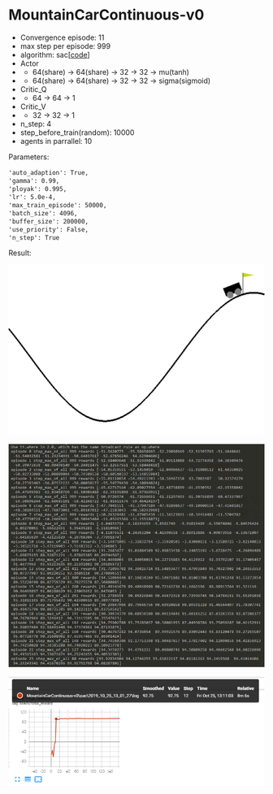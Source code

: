 # MountainCarContinuous-v0

- Convergence episode: 11
- max step per episode: 999
- algorithm: sac[[code]( https://github.com/StepNeverStop/RLs/blob/master/algos/tf2algos/sac.py )]
- Actor
- - 64(share) -> 64(share) -> 32 -> 32 -> mu(tanh)
- - 64(share) -> 64(share) -> 32 -> 32 -> sigma(sigmoid)
- Critic_Q
- - 64 -> 64 -> 1
- Critic_V
- - 32 -> 32 -> 1
- n_step: 4
- step_before_train(random): 10000
- agents in parrallel: 10

Parameters:
```
'auto_adaption': True,
'gamma': 0.99,
'ployak': 0.995,
'lr': 5.0e-4,
'max_train_episode': 50000,
'batch_size': 4096,
'buffer_size': 200000,
'use_priority': False,
'n_step': True
```

Result:

![](./result.gif)

![](./training_process.png)

![](./training_curve.png)

